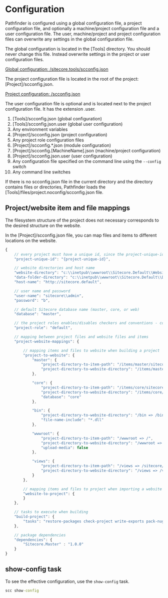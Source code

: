 # Configuration
Pathfinder is configured using a global configuration file, a project configuration file, and optionally a machine/project configuration file 
and a user configuration file. The user, machine/project and project configuration files can overwrite any settings in the 
global configuration file.

The global configuration is located in the [Tools] directory. You should never change this file. Instead overwrite settings in 
the project or user configuration files.

[Global configuration: /sitecore.tools/scconfig.json](https://github.com/JakobChristensen/Sitecore.Pathfinder/blob/master/src/Sitecore.Pathfinder.Console/scconfig.json)

The project configuration file is located in the root of the project: [Project]/scconfig.json.

[Project configuration: /scconfig.json](https://github.com/JakobChristensen/Sitecore.Pathfinder/blob/master/src/Sitecore.Pathfinder.Console/files/project/scconfig.json)

The user configuration file is optional and is located next to the project configuration file. It has the extension .user.

1. [Tools]/scconfig.json (global configuration)
1. [Tools]/scconfig.json.user (global user configuration)
1. Any environment variables
1. [Project]/scconfig.json (project configuration)
1. Any project role configuration files
1. [Project]/scconfig.*.json (module configuration)
1. [Project]/scconfig.[MachineName].json (machine/project configuration)
1. [Project]/scconfig.json.user (user configuration)
1. Any configuration file specified on the command line using the `--config` switch
1. Any command line switches

If there is no scconfig.json file in the current directory and the directory contains files or directories, Pathfinder loads the
[Tools]/files/project.noconfig/scconfig.json file.

## Project/website item and file mappings
The filesystem structure of the project does not necessary corresponds to the desired structure on the website.

In the [Project]/scconfig.json file, you can map files and items to different locations on the website.

```js
{
    // every project must have a unique id, since the project-unique-id is used to calculate item ids
    "project-unique-id": "{project-unique-id}",

    // website directories and host name
    "website-directory": "c:\\inetpub\\wwwroot\\Sitecore.Default\\Website",
    "data-folder-directory": "c:\\inetpub\\wwwroot\\Sitecore.Default\\Data",
    "host-name": "http://sitecore.default",

    // user name and password
    "user-name": "sitecore\\admin",
    "password": "b",

    // default Sitecore database name (master, core, or web)
    "database": "master",

    // the project roles enables/disables checkers and conventions - comma seperated list of roles
    "project-role": "default",

    // mapping between project files and website files and items
    "project-website-mappings": {

        // mapping items and files to website when building a project
        "project-to-website": {
            "master": {
                "project-directory-to-item-path": "/items/master/sitecore => /sitecore",
                "project-directory-to-website-directory": "/items/master/sitecore => /"
            },

            "core": {
                "project-directory-to-item-path": "/items/core/sitecore => /sitecore",
                "project-directory-to-website-directory": "/items/core/sitecore => /",
                "database": "core"
            },

            "bin": {
                "project-directory-to-website-directory": "/bin => /bin",
                "file-name-include": "*.dll"
            },

            "wwwroot": {
                "project-directory-to-item-path": "/wwwroot => /",
                "project-directory-to-website-directory": "/wwwroot => /",
                "upload-media": false
            },

            "views": {
                "project-directory-to-item-path": "/views => /sitecore/layout/renderings",
                "project-directory-to-website-directory": "/views => /views"
            }
        },

        // mapping items and files to project when importing a website
        "website-to-project": {
        }
    },

    // tasks to execute when building
    "build-project": {
        "tasks": "restore-packages check-project write-exports pack-nuget install-package publish-database show-website show-metrics"
    },

    // package dependencies
    "dependencies": {
        "Sitecore.Master" : "1.0.0" 
    } 
}
```

## show-config task
To see the effective configuration, use the `show-config` task.

```cmd
scc show-config
```

